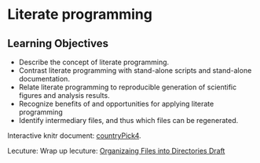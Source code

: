 # Literate programming 

## Learning Objectives

* Describe the concept of literate programming.
* Contrast literate programming with stand-alone scripts and
  stand-alone documentation.
* Relate literate programming to reproducible generation of scientific
  figures and analysis results.
* Recognize benefits of and opportunities for applying literate
  programming 
* Identify intermediary files, and thus which files can be regenerated.

Interactive knitr document: [countryPick4](https://github.com/Reproducible-Science-Curriculum/rr-organization1/blob/master/files/03-literate-programming-activity/countryPick4.rmd).

Lecuture: Wrap up lecuture: [Organizaing Files into Directories Draft](https://github.com/jennybc/organization-and-naming/tree/master/organization)
